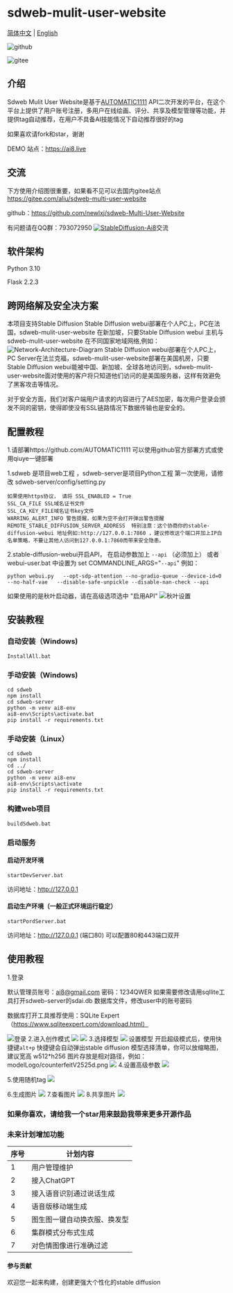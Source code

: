 # sdweb-mulit-user-website

 [简体中文](https://github.com/newlxj/sdweb-multi-user-website/blob/main/README.md "简体中文") | [English](https://github.com/newlxj/sdweb-multi-user-website/blob/main/README_EN.md "English")


![github](https://github.com/newlxj/sdweb-multi-user-website/blob/dev/images/img11.png?raw=true "github")

![gitee](https://gitee.com/aliu/sdweb-multi-user-website/raw/main/images/img12.png "gitee")



## 介绍
Sdweb Mulit User Website是基于[AUTOMATIC1111](https://github.com/AUTOMATIC1111 "AUTOMATIC1111") API二次开发的平台，在这个平台上提供了用户账号注册，多用户在线绘画、评分、共享及模型管理等功能，并提供tag自动推荐，在用户不具备AI技能情况下自动推荐很好的tag

如果喜欢请fork和star，谢谢

DEMO 站点：https://ai8.live

## 交流
下方使用介绍图很重要，如果看不见可以去国内gitee站点
https://gitee.com/aliu/sdweb-multi-user-website

github：https://github.com/newlxj/sdweb-Multi-User-Website

有问题请在QQ群：793072950 <a target="_blank" href="https://qm.qq.com/cgi-bin/qm/qr?k=HUcEcepjpCOulnypuKkmHTx_zIpdy0jv&jump_from=webapi&authKey=3AO/lRIb4uXRBu56Wh19vryYKHIoblAf+cKDAcxmCtKyFWJqsbZ5PWjG9Y9nAZz8"><img border="0" src="https://pub.idqqimg.com/wpa/images/group.png" alt="StableDiffusion-Ai8" title="StableDiffusion-Ai8"></a>交流


## 软件架构
Python 3.10

Flask 2.2.3


## 跨网络解及安全决方案
本项目支持Stable Diffusion Stable Diffusion webui部署在个人PC上，PC在法国，sdweb-mulit-user-website 在新加坡，只要Stable Diffusion webui
主机与sdweb-mulit-user-website 在不同国家地域网络,例如：
![Network-Architecture-Diagram](https://github.com/newlxj/sdweb-multi-user-website/blob/dev/images/Network-Architecture-Diagram.png?raw=true "Network-Architecture-Diagram")
Stable Diffusion webui部署在个人PC上，PC Server在法兰克福，sdweb-mulit-user-website部署在美国机房，只要Stable Diffusion webui能被中国、新加坡、全球各地访问到，sdweb-mulit-user-website面对使用的客户将只知道他们访问的是美国服务器，这样有效避免了黑客攻击等情况。

对于安全方面，我们对客户端用户请求的内容进行了AES加密，每次用户登录会颁发不同的密钥，使得即使没有SSL链路情况下数据传输也是安全的。

## 配置教程
1.请部署https://github.com/AUTOMATIC1111 可以使用github官方部署方式或使用qiuye一键部署

1.sdweb 是项目web工程 ，sdweb-server是项目Python工程
第一次使用，请修改 sdweb-server/config/setting.py

	如果使用https协议， 请将 SSL_ENABLED = True
	SSL_CA_FILE SSL域名证书文件
	SSL_CA_KEY_FILE域名证书key文件
	WARRING_ALERT_INFO 警告提醒，如果为空不会打开弹出警告提醒
	REMOTE_STABLE_DIFFUSION_SERVER_ADDRESS  特别注意：这个协商你的stable-diffusion-webui 地址例如:http://127.0.0.1:7860 ，建议修改这个端口并加上IP白名单策略，不要让其他人访问到127.0.0.1:7860而带来安全隐患。

2.stable-diffusion-webui开启API， 在启动参数加上 `--api` （必须加上）
或者webui-user.bat 中设置为 set COMMANDLINE_ARGS="`--api`"
例如：
```shell
python webui.py   --opt-sdp-attention --no-gradio-queue --device-id=0 --no-half-vae   --disable-safe-unpickle --disable-nan-check --api
```
如果使用的是秋叶启动器，请在高级选项选中 "启用API"
![秋叶设置](https://github.com/newlxj/sdweb-multi-user-website/blob/main/images/qiuye-setting.png?raw=true "秋叶设置")

## 安装教程

### 自动安装（Windows)
	InstallAll.bat

### 手动安装（Windows)
	cd sdweb
	npm install
	cd sdweb-server
	python -m venv ai8-env
	ai8-env\Scripts\activate.bat
	pip install -r requirements.txt

### 手动安装（Linux）
	cd sdweb
	npm install
	cd ../
	cd sdweb-server
	python -m venv ai8-env
	ai8-env\Scripts\activate
	pip install -r requirements.txt

### 构建web项目
	buildSdweb.bat
### 启动服务
#### 启动开发环境
	startDevServer.bat
访问地址：http://127.0.0.1
#### 启动生产环境（一般正式环境运行稳定）
	startPordServer.bat
访问地址：http://127.0.0.1 (端口80) 可以配置80和443端口双开

## 使用教程
1.登录
 
默认管理员账号：ai8@gmail.com  密码：1234QWER   如果需要修改请用sqllite工具打开sdweb-server的sdai.db 数据库文件，修改user中的账号密码

数据库打开工具推荐使用：SQLite Expert （https://www.sqliteexpert.com/download.html）

![登录](https://github.com/newlxj/sdweb-multi-user-website/blob/main/images/login.png?raw=true)
2.进入创作模式
![](https://github.com/newlxj/sdweb-multi-user-website/blob/main/images/img1.png?raw=true)
![](https://github.com/newlxj/sdweb-multi-user-website/blob/main/images/img2.png?raw=true)
3.选择模型
![](https://github.com/newlxj/sdweb-multi-user-website/blob/main/images/img4.png?raw=true)
设置模型
开启超级模式后，使用快捷键`alt+p` 快捷键会自动弹出stable diffusion 模型选择清单，你可以放缩略图，建议宽高 w512*h256
图片存放是相对路径，例如：modelLogo/counterfeitV2525d.png
![](https://github.com/newlxj/sdweb-multi-user-website/blob/main/images/img8.png?raw=true)
4.设置高级参数
![](https://github.com/newlxj/sdweb-multi-user-website/blob/main/images/img3.png?raw=true)

5.使用随机tag
![](https://github.com/newlxj/sdweb-multi-user-website/blob/main/images/img6.png?raw=true)

6.生成图片
![](https://github.com/newlxj/sdweb-multi-user-website/blob/main/images/img7.png?raw=true)
7.查看图片
![](https://github.com/newlxj/sdweb-multi-user-website/blob/main/images/img5.png?raw=true)
8.共享图片
![](https://github.com/newlxj/sdweb-multi-user-website/blob/main/images/img10.png?raw=true)

### 如果你喜欢，请给我一个star用来鼓励我带来更多开源作品

### 未来计划增加功能

| 序号  |  计划内容 |
| ------------ | ------------ |
| 1  | 用户管理维护  |
| 2  | 接入ChatGPT  |
| 3 | 接入语音识别通过说话生成  |
| 4  | 语音版移动端生成  |
| 5  | 图生图一键自动换衣服、换发型 |
| 6  | 集群模式分布式生成  |
| 7  | 对色情图像进行准确过滤  |


#### 参与贡献

欢迎您一起来构建，创建更强大个性化的stable diffusion



